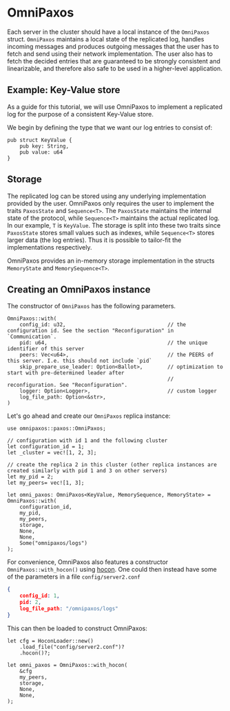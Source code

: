 # OmniPaxos

Each server in the cluster should have a local instance of the  `OmniPaxos` struct. `OmniPaxos` maintains a local state of the replicated log, handles incoming messages and produces outgoing messages that the user has to fetch and send using their network implementation. The user also has to fetch the decided entries that are guaranteed to be strongly consistent and linearizable, and therefore also safe to be used in a higher-level application.

## Example: Key-Value store
As a guide for this tutorial, we will use OmniPaxos to implement a replicated log for the purpose of a consistent Key-Value store. 

We begin by defining the type that we want our log entries to consist of:
```rust,edition2018,no_run,noplaypen
pub struct KeyValue {
    pub key: String,
    pub value: u64
}
``` 

## Storage
The replicated log can be stored using any underlying implementation provided by the user. OmniPaxos only requires the user to implement the traits `PaxosState` and `Sequence<T>`. The `PaxosState` maintains the internal state of the protocol, while `Sequence<T>` maintains the actual replicated log. In our example, `T` is `KeyValue`. The storage is split into these two traits since `PaxosState` stores small values such as indexes, while `Sequence<T>` stores larger data (the log entries). Thus it is possible to tailor-fit the implementations respectively. 

OmniPaxos provides an in-memory storage implementation in the structs `MemoryState` and `MemorySequence<T>`.

## Creating an OmniPaxos instance
The constructor of `OmniPaxos` has the following parameters.

```rust,edition2018,no_run,noplaypen
OmniPaxos::with(
    config_id: u32,                                 // the configuration id. See the section "Reconfiguration" in `Communication`.
    pid: u64,                                       // the unique identifier of this server
    peers: Vec<u64>,                                // the PEERS of this server. I.e. this should not include `pid`
    skip_prepare_use_leader: Option<Ballot>,        // optimization to start with pre-determined leader after
                                                    // reconfiguration. See "Reconfiguration".
    logger: Option<Logger>,                         // custom logger
    log_file_path: Option<&str>,                    
)
```
Let's go ahead and create our `OmniPaxos` replica instance:
```rust,edition2018,no_run,noplaypen
use omnipaxos::paxos::OmniPaxos;

// configuration with id 1 and the following cluster
let configuration_id = 1;
let _cluster = vec![1, 2, 3];

// create the replica 2 in this cluster (other replica instances are created similarly with pid 1 and 3 on other servers)
let my_pid = 2;
let my_peers= vec![1, 3];

let omni_paxos: OmniPaxos<KeyValue, MemorySequence, MemoryState> = OmniPaxos::with(
    configuration_id,
    my_pid,
    my_peers,
    storage,
    None,
    None,
    Some("omnipaxos/logs")
);
```
For convenience, OmniPaxos also features a constructor `OmniPaxos::with_hocon()` using [hocon](https://vleue.com/hocon.rs/hocon/index.html). One could then instead have some of the parameters in a file `config/server2.conf`

```json
{
    config_id: 1,
    pid: 2,
    log_file_path: "/omnipaxos/logs"
}
```
This can then be loaded to construct OmniPaxos:

```rust,edition2018,no_run,noplaypen
let cfg = HoconLoader::new()
    .load_file("config/server2.conf")?
    .hocon()?;

let omni_paxos = OmniPaxos::with_hocon(
    &cfg
    my_peers,
    storage,
    None,
    None,
);
```